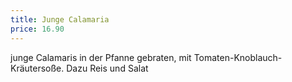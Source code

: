 ```yaml
---
title: Junge Calamaria
price: 16.90
---
```


junge Calamaris in der Pfanne gebraten, mit Tomaten-Knoblauch-Kräutersoße.
Dazu Reis und Salat
